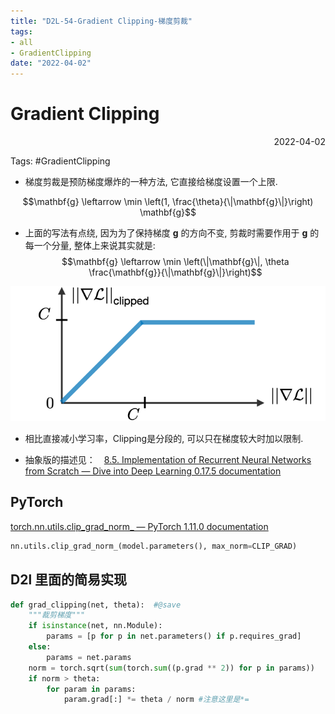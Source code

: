 ```yaml
---
title: "D2L-54-Gradient Clipping-梯度剪裁"
tags:
- all
- GradientClipping
date: "2022-04-02"
---
```

# Gradient Clipping

<div align="right"> 2022-04-02</div>

Tags: #GradientClipping

- 梯度剪裁是预防梯度爆炸的一种方法, 它直接给梯度设置一个上限.

$$\mathbf{g} \leftarrow \min \left(1, \frac{\theta}{\|\mathbf{g}\|}\right) \mathbf{g}$$
- 上面的写法有点绕, 因为为了保持梯度 $\mathbf{g}$ 的方向不变, 剪裁时需要作用于 $\mathbf{g}$ 的每一个分量, 整体上来说其实就是:
$$\mathbf{g} \leftarrow \min \left(\|\mathbf{g}\|, \theta \frac{\mathbf{g}}{\|\mathbf{g}\|}\right)$$

![400](notes/2022/2022.4/assets/img_2022-10-15-3.png)
- 相比直接减小学习率，Clipping是分段的, 可以只在梯度较大时加以限制.

- 抽象版的描述见：　[8.5. Implementation of Recurrent Neural Networks from Scratch — Dive into Deep Learning 0.17.5 documentation](https://d2l.ai/chapter_recurrent-neural-networks/rnn-scratch.html#gradient-clipping)

## PyTorch
[torch.nn.utils.clip_grad_norm_ — PyTorch 1.11.0 documentation](https://pytorch.org/docs/stable/generated/torch.nn.utils.clip_grad_norm_.html)
```python
nn.utils.clip_grad_norm_(model.parameters(), max_norm=CLIP_GRAD)
```

## D2l 里面的简易实现
```py
def grad_clipping(net, theta):  #@save
    """裁剪梯度"""
    if isinstance(net, nn.Module):
        params = [p for p in net.parameters() if p.requires_grad]
    else:
        params = net.params
    norm = torch.sqrt(sum(torch.sum((p.grad ** 2)) for p in params))
    if norm > theta:
        for param in params:
            param.grad[:] *= theta / norm #注意这里是*=
```